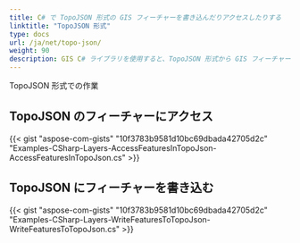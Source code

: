 ```yaml
---
title: C# で TopoJSON 形式の GIS フィーチャーを書き込んだりアクセスしたりする
linktitle: "TopoJSON 形式"
type: docs
url: /ja/net/topo-json/
weight: 90
description: GIS C# ライブラリを使用すると、TopoJSON 形式から GIS フィーチャーを読み込んだりアクセスしたり、それらを書き込んだりできます。
---
```


TopoJSON 形式での作業

## **TopoJSON のフィーチャーにアクセス**
{{< gist "aspose-com-gists" "10f3783b9581d10bc69dbada42705d2c" "Examples-CSharp-Layers-AccessFeaturesInTopoJson-AccessFeaturesInTopoJson.cs" >}}
## **TopoJSON にフィーチャーを書き込む**
{{< gist "aspose-com-gists" "10f3783b9581d10bc69dbada42705d2c" "Examples-CSharp-Layers-WriteFeaturesToTopoJson-WriteFeaturesToTopoJson.cs" >}}
